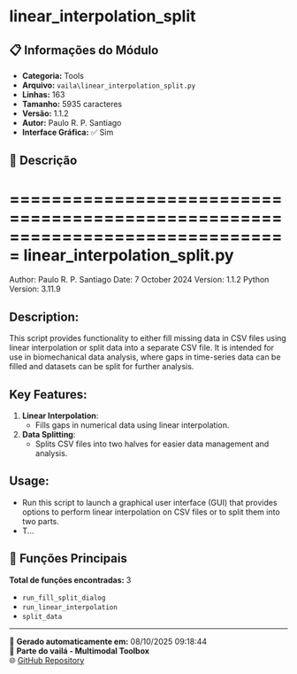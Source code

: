 # linear_interpolation_split

## 📋 Informações do Módulo

- **Categoria:** Tools
- **Arquivo:** `vaila\linear_interpolation_split.py`
- **Linhas:** 163
- **Tamanho:** 5935 caracteres
- **Versão:** 1.1.2
- **Autor:** Paulo R. P. Santiago
- **Interface Gráfica:** ✅ Sim

## 📖 Descrição


===============================================================================
linear_interpolation_split.py
===============================================================================
Author: Paulo R. P. Santiago
Date: 7 October 2024
Version: 1.1.2
Python Version: 3.11.9

Description:
------------
This script provides functionality to either fill missing data in CSV files using
linear interpolation or split data into a separate CSV file. It is intended for
use in biomechanical data analysis, where gaps in time-series data can be filled
and datasets can be split for further analysis.

Key Features:
-------------
1. **Linear Interpolation**:
   - Fills gaps in numerical data using linear interpolation.
2. **Data Splitting**:
   - Splits CSV files into two halves for easier data management and analysis.

Usage:
------
- Run this script to launch a graphical user interface (GUI) that provides options
  to perform linear interpolation on CSV files or to split them into two parts.
- T...

## 🔧 Funções Principais

**Total de funções encontradas:** 3

- `run_fill_split_dialog`
- `run_linear_interpolation`
- `split_data`




---

📅 **Gerado automaticamente em:** 08/10/2025 09:18:44  
🔗 **Parte do vailá - Multimodal Toolbox**  
🌐 [GitHub Repository](https://github.com/vaila-multimodaltoolbox/vaila)
